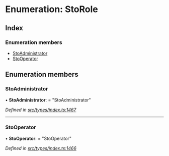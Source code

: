 # Enumeration: StoRole

## Index

### Enumeration members

* [StoAdministrator](_types_index_.storole.md#stoadministrator)
* [StoOperator](_types_index_.storole.md#stooperator)

## Enumeration members

###  StoAdministrator

• **StoAdministrator**: = "StoAdministrator"

*Defined in [src/types/index.ts:1467](https://github.com/PolymathNetwork/polymath-sdk/blob/550676f/src/types/index.ts#L1467)*

___

###  StoOperator

• **StoOperator**: = "StoOperator"

*Defined in [src/types/index.ts:1466](https://github.com/PolymathNetwork/polymath-sdk/blob/550676f/src/types/index.ts#L1466)*
